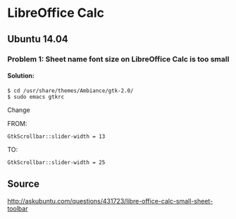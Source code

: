 # LibreOffice Calc

## Ubuntu 14.04


### Problem 1: Sheet name font size on LibreOffice Calc is too small



#### Solution:
```
$ cd /usr/share/themes/Ambiance/gtk-2.0/
$ sudo emacs gtkrc
```

Change

FROM:
```
GtkScrollbar::slider-width = 13
```

TO:
```
GtkScrollbar::slider-width = 25
```


## Source

http://askubuntu.com/questions/431723/libre-office-calc-small-sheet-toolbar
